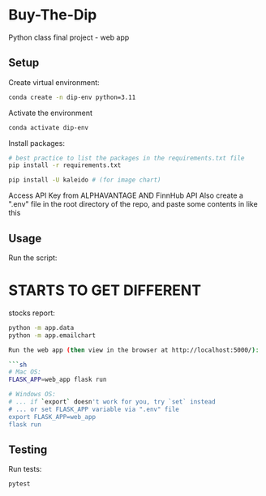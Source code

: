 # Buy-The-Dip
Python class final project - web app

## Setup

Create virtual environment:

```sh
conda create -n dip-env python=3.11
```

Activate the environment

```sh
conda activate dip-env
```


Install packages:

```sh
# best practice to list the packages in the requirements.txt file
pip install -r requirements.txt
```

```sh
pip install -U kaleido # (for image chart)
```

Access API Key from ALPHAVANTAGE AND FinnHub API 
Also create a ".env" file in the root directory of the repo, and paste some contents in like this

## Usage

Run the script:

#  STARTS TO GET DIFFERENT 
stocks report:

```sh
python -m app.data
python -m app.emailchart

Run the web app (then view in the browser at http://localhost:5000/):

```sh
# Mac OS:
FLASK_APP=web_app flask run

# Windows OS:
# ... if `export` doesn't work for you, try `set` instead
# ... or set FLASK_APP variable via ".env" file
export FLASK_APP=web_app
flask run
```


## Testing

Run tests:

```sh
pytest
```


